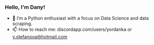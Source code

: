 ### Hello, I'm Dany!

- 🌱 I’m a Python enthusiast with a focus on Data Science and data scraping.
- 📫 How to reach me: discordapp.com/users/yordanka or y.stefanova@hotmail.com

<img src="data:image/png;base64,iVBORw0KGgoAAAANSUhEUgAAAAEAAAABCAQAAAC1HAwCAAAAC0lEQVR42mNkYAAAAAYAAjCB0C8AAAAASUVORK5CYII=" width="1" height="1" />
